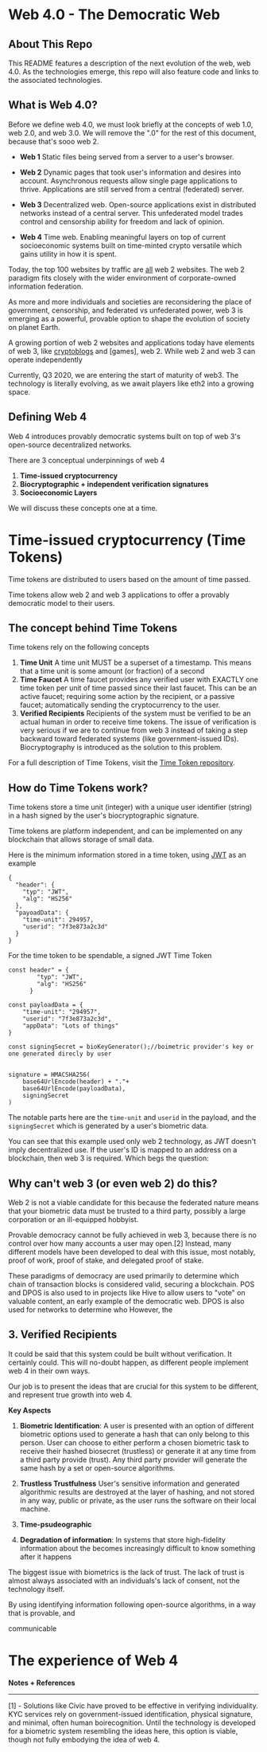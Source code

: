 # Web 4.0 - The Democratic Web

## About This Repo 

This README features a description of the next evolution of the web, web 4.0. As the technologies emerge, this repo will also feature code and links to the  associated technologies.

## What is Web 4.0?

Before we define web 4.0, we must look briefly at the concepts of web 1.0, web 2.0, and web 3.0. We will remove the ".0" for the rest of this document, because that's sooo web 2.

 - **Web 1**
Static files being served from a server to a user's browser.
 - **Web 2**
Dynamic pages that took user's information and desires into account. Asynchronous requests allow single page applications to thrive. Applications are still served from a central (federated) server.

 - **Web 3**
Decentralized web. Open-source applications exist in distributed networks instead of a central server. This unfederated model trades control and censorship ability for freedom and lack of opinion. 

 - **Web 4**
Time web. Enabling meaningful layers on top of current socioeconomic systems built on time-minted crypto versatile which gains utility in how it is spent. 

Today, the top 100 websites by traffic are [all](https://www.alexa.com/topsites) web 2 websites. The web 2 paradigm fits closely with the wider environment of corporate-owned information federation. 

As more and more individuals and societies are reconsidering the place of government, censorship,   and federated vs unfederated power, web 3 is emerging as a powerful, provable option to shape the evolution of society on planet Earth. 

A growing portion of web 2 websites and applications today have elements of web 3, like [cryptoblogs](https://peakd.com) and [games], web 2. While web 2 and web 3 can operate independently

Currently, Q3 2020, we are entering the start of maturity of web3. The technology is literally evolving, as we await players like eth2 into a growing space. 

## Defining Web 4
Web 4 introduces provably democratic systems built on top of web 3's open-source decentralized networks. 

There are 3 conceptual underpinnings of web 4

 1. **Time-issued cryptocurrency** 
 2. **Biocryptographic + independent verification signatures**
 3. **Socioeconomic Layers**

We will discuss these concepts one at a time.

# Time-issued cryptocurrency (Time Tokens) 

Time tokens are distributed to users based on the amount of time passed.  

Time tokens allow web 2 and web 3 applications to offer a provably democratic model to their users. 

## The concept behind Time Tokens

Time tokens rely on the following concepts

 1. **Time Unit**
A time unit MUST be a superset of a timestamp. This means that a time unit is some amount (or fraction) of a second
 2. **Time Faucet**
A time faucet provides any verified user with EXACTLY one time token per unit of time passed since their last faucet. This can be an active faucet; requiring some action by the recipient, or a passive faucet; automatically sending the cryptocurrency to the user.
 3. **Verified Recipients**
Recipients of the system must be verified to be an actual human in order to receive time tokens. The issue of verification is very serious if we are to continue from web 3 instead of taking a step backward toward federated systems (like government-issued IDs). Biocryptography is introduced as the solution to this problem.  


For a full description of Time Tokens, visit the  [Time Token repository](https://github.com/dougbutner/time-token). 


## How do Time Tokens work?
Time tokens store a time unit (integer) with a unique user identifier (string) in a hash signed by the user's biocryptographic signature.

Time tokens are platform independent, and can be implemented on any blockchain that allows storage of small data.

Here is the minimum information stored in a time token, using [JWT](https://jwt.io/introduction/) as an example
```
{
  "header": {
    "typ": "JWT",
    "alg": "HS256"
  },
  "payoadData": {
    "time-unit": 294957,
    "userid": "7f3e873a2c3d"
  }
}
```
For the time token to be spendable, a signed JWT Time Token

```
const header" = {
        "typ": "JWT",
        "alg": "HS256"
      }

const payloadData = {
	"time-unit": "294957", 
	"userid": "7f3e873a2c3d", 
	"appData": "Lots of things"
}

const signingSecret = bioKeyGenerator();//boimetric provider's key or one generated direcly by user


signature = HMACSHA256(
	base64UrlEncode(header) + "."+
	base64UrlEncode(payloadData), 
	signingSecret
)
```
The notable parts here are the `time-unit` and `userid` in the payload, and the `signingSecret` which is generated by a user's biometric data.

You can see that this example used only web 2 technology, as JWT doesn't imply decentralized use. If the user's ID is mapped to an address on a blockchain, then web 3 is required. Which begs the question:


## Why can't web 3 (or even web 2) do this?

Web 2 is not a viable candidate for this because the federated nature means that your biometric data must be trusted to a third party, possibly a large corporation or an ill-equipped hobbyist. 

Provable democracy cannot be fully achieved in web 3, because there is no control over how many accounts a user may open.[2] Instead, many different models have been developed to deal with this issue, most notably, proof of work, proof of stake, and delegated proof of stake. 

These paradigms of democracy are used primarily to determine which chain of transaction blocks is considered valid, securing a blockchain. POS and DPOS is also used to in projects like Hive to allow users to "vote" on valuable content, an early example of the democratic web. DPOS is also used for networks to determine who 
However, the


## **3. Verified Recipients**
It could be said that this system could be built without verification. It certainly could. This will no-doubt happen, as different people implement web 4 in their own ways. 

Our job is to present the ideas that are crucial for this system to be different, and represent true growth into web 4. 


**Key Aspects** 
1. **Biometric Identification**: A user is presented with an option of different biometric options used to generate a hash that can only belong to this person. 
User can choose to either perform a chosen biometric task to receive their hashed biosecret (trustless) or generate it at any time from a third party provide (trust). Any third party provider will generate the same hash by a set or open-source algorithms. 

2. **Trustless Trustfulness** User's sensitive information and generated algorithmic results are destroyed at the layer of hashing, and not stored in any way, public or private, as the user runs the software on their local machine. 
3. **Time-psudeographic**

4. **Degradation of information**:  In systems that store high-fidelity information about the  becomes increasingly difficult to know something after it happens


The biggest issue with biometrics is the lack of trust. The lack of trust is almost always associated with an individuals's lack of consent, not the technology itself. 

By using identifying information following open-source algorithms, in a way that is provable, and 

communicable 




# The experience of Web 4


**Notes + References**
___

[1] - Solutions like Civic have proved to be effective in verifying individuality. KYC services rely on government-issued identification, physical signature, and minimal, often human boirecognition. Until the technology is developed for a biometric system resembling the ideas here, this option is viable, though not fully embodying the idea of web 4. 
<!--stackedit_data:
eyJoaXN0b3J5IjpbLTE4MzU5ODEwMiwtNzYwODE1MTIsLTE3MT
k4Mzc5MDIsNzM1MjUxNDUxLC0xMzUwNzc2NDIyLDEzNzA5MzI3
NDgsLTE1MDUyODM3MDgsLTE5NDY5MTc2NzksLTk0OTc3MDkxMS
wtMTA5ODQ1MjgzMCwyMDcyNDk3ODUsLTgzNTUxNzY3OCw5OTM0
OTE0MTAsLTE4OTU4MDQ0MzcsMTU5ODMyMDQzLC0zNDU4NzY5MT
MsMTY3NTQwMzIyMiwtMTA4ODg1MjYyMSwtNjE4MzYzMTk4LDM2
MzQ3NjQyMV19
-->